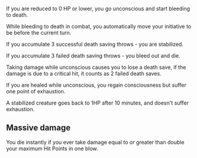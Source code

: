 If you are reduced to 0 HP or lower, you go unconscious and start bleeding to death. 

While bleeding to death in combat, you automatically move your initiative to be before the current turn.

If you accumulate 3 successful death saving throws - you are stabilized.

If you accumulate 3 failed death saving throws - you bleed out and die.

Taking damage while unconscious causes you to lose a death save, if the damage is due to a critical hit, it counts as 2 failed death saves.

If you are healed while unconscious, you regain consciousness but suffer one point of exhaustion.

A stabilized creature goes back to 1HP after 10 minutes, and doesn't suffer exhaustion.

## Massive damage

You die instantly if you ever take damage equal to or greater than double your maximum Hit Points in one blow.
